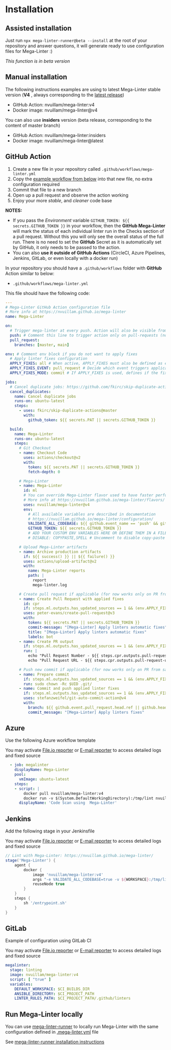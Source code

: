 <!-- markdownlint-disable MD013 -->
<!-- Generated by .automation/build.py, please do not update manually -->
<!-- installation-section-start -->

# Installation

## Assisted installation

Just run `npx mega-linter-runner@beta --install` at the root of your repository and answer questions, it will generate ready to use configuration files for Mega-Linter :)

_This function is in beta version_

## Manual installation

The following instructions examples are using to latest Mega-Linter stable version (**V4** , always corresponding to the [latest release](https://github.com/nvuillam/mega-linter/releases))

- GitHub Action: nvuillam/mega-linter:v4
- Docker image: nvuillam/mega-linter@v4

You can also use **insiders** version (beta release, corresponding to the content of master branch)

- GitHub Action: nvuillam/mega-linter:insiders
- Docker image: nvuillam/mega-linter@latest

## GitHub Action

1. Create a new file in your repository called `.github/workflows/mega-linter.yml`
2. Copy the [example workflow from below](https://raw.githubusercontent.com/nvuillam/mega-linter/master/TEMPLATES/mega-linter.yml) into that new file, no extra configuration required
3. Commit that file to a new branch
4. Open up a pull request and observe the action working
5. Enjoy your more _stable_, and _cleaner_ code base

**NOTES:**

- If you pass the _Environment_ variable `GITHUB_TOKEN: ${{ secrets.GITHUB_TOKEN }}` in your workflow, then the **GitHub Mega-Linter** will mark the status of each individual linter run in the Checks section of a pull request. Without this you will only see the overall status of the full run. There is no need to set the **GitHub** Secret as it is automatically set by GitHub, it only needs to be passed to the action.
- You can also **use it outside of GitHub Actions** (CircleCI, Azure Pipelines, Jenkins, GitLab, or even locally with a docker run)

In your repository you should have a `.github/workflows` folder with **GitHub** Action similar to below:

- `.github/workflows/mega-linter.yml`

This file should have the following code:

```yml
---
# Mega-Linter GitHub Action configuration file
# More info at https://nvuillam.github.io/mega-linter
name: Mega-Linter

on:
  # Trigger mega-linter at every push. Action will also be visible from Pull Requests to master
  push: # Comment this line to trigger action only on pull-requests (not recommended if you don't pay for GH Actions)
  pull_request:
    branches: [master, main]

env: # Comment env block if you do not want to apply fixes
  # Apply linter fixes configuration
  APPLY_FIXES: all # When active, APPLY_FIXES must also be defined as environment variable (in github/workflows/mega-linter.yml or other CI tool)
  APPLY_FIXES_EVENT: pull_request # Decide which event triggers application of fixes in a commit or a PR (pull_request, push, all)
  APPLY_FIXES_MODE: commit # If APPLY_FIXES is used, defines if the fixes are directly committed (commit) or posted in a PR (pull_request)

jobs:
  # Cancel duplicate jobs: https://github.com/fkirc/skip-duplicate-actions#option-3-cancellation-only
  cancel_duplicates:
    name: Cancel duplicate jobs
    runs-on: ubuntu-latest
    steps:
      - uses: fkirc/skip-duplicate-actions@master
        with:
          github_token: ${{ secrets.PAT || secrets.GITHUB_TOKEN }}

  build:
    name: Mega-Linter
    runs-on: ubuntu-latest
    steps:
      # Git Checkout
      - name: Checkout Code
        uses: actions/checkout@v2
        with:
          token: ${{ secrets.PAT || secrets.GITHUB_TOKEN }}
          fetch-depth: 0

      # Mega-Linter
      - name: Mega-Linter
        id: ml
        # You can override Mega-Linter flavor used to have faster performances
        # More info at https://nvuillam.github.io/mega-linter/flavors/
        uses: nvuillam/mega-linter@v4
        env:
          # All available variables are described in documentation
          # https://nvuillam.github.io/mega-linter/configuration/
          VALIDATE_ALL_CODEBASE: ${{ github.event_name == 'push' && github.ref == 'refs/heads/master' }} # Validates all source when push on master, else just the git diff with master. Override with true if you always want to lint all sources
          GITHUB_TOKEN: ${{ secrets.GITHUB_TOKEN }}
          # ADD YOUR CUSTOM ENV VARIABLES HERE OR DEFINE THEM IN A FILE .mega-linter.yml AT THE ROOT OF YOUR REPOSITORY
          # DISABLE: COPYPASTE,SPELL # Uncomment to disable copy-paste and spell checks

      # Upload Mega-Linter artifacts
      - name: Archive production artifacts
        if: ${{ success() }} || ${{ failure() }}
        uses: actions/upload-artifact@v2
        with:
          name: Mega-Linter reports
          path: |
            report
            mega-linter.log

      # Create pull request if applicable (for now works only on PR from same repository, not from forks)
      - name: Create Pull Request with applied fixes
        id: cpr
        if: steps.ml.outputs.has_updated_sources == 1 && (env.APPLY_FIXES_EVENT == 'all' || env.APPLY_FIXES_EVENT == github.event_name) && env.APPLY_FIXES_MODE == 'pull_request' && github.event.pull_request.head.repo.full_name == github.repository
        uses: peter-evans/create-pull-request@v3
        with:
          token: ${{ secrets.PAT || secrets.GITHUB_TOKEN }}
          commit-message: "[Mega-Linter] Apply linters automatic fixes"
          title: "[Mega-Linter] Apply linters automatic fixes"
          labels: bot
      - name: Create PR output
        if: steps.ml.outputs.has_updated_sources == 1 && (env.APPLY_FIXES_EVENT == 'all' || env.APPLY_FIXES_EVENT == github.event_name) && env.APPLY_FIXES_MODE == 'pull_request' && github.event.pull_request.head.repo.full_name == github.repository
        run: |
          echo "Pull Request Number - ${{ steps.cpr.outputs.pull-request-number }}"
          echo "Pull Request URL - ${{ steps.cpr.outputs.pull-request-url }}"

      # Push new commit if applicable (for now works only on PR from same repository, not from forks)
      - name: Prepare commit
        if: steps.ml.outputs.has_updated_sources == 1 && (env.APPLY_FIXES_EVENT == 'all' || env.APPLY_FIXES_EVENT == github.event_name) && env.APPLY_FIXES_MODE == 'commit' && github.ref != 'refs/heads/master' && github.event.pull_request.head.repo.full_name == github.repository
        run: sudo chown -Rc $UID .git/
      - name: Commit and push applied linter fixes
        if: steps.ml.outputs.has_updated_sources == 1 && (env.APPLY_FIXES_EVENT == 'all' || env.APPLY_FIXES_EVENT == github.event_name) && env.APPLY_FIXES_MODE == 'commit' && github.ref != 'refs/heads/master' && github.event.pull_request.head.repo.full_name == github.repository
        uses: stefanzweifel/git-auto-commit-action@v4
        with:
          branch: ${{ github.event.pull_request.head.ref || github.head_ref || github.ref }}
          commit_message: "[Mega-Linter] Apply linters fixes"
```

## Azure

Use the following Azure workflow template

You may activate [File.io reporter](https://nvuillam.github.io/mega-linter/reporters/FileIoReporter/) or [E-mail reporter](https://nvuillam.github.io/mega-linter/reporters/EmailReporter/) to access detailed logs and fixed source

```yaml
  - job: megalinter
    displayName: Mega-Linter
    pool:
      vmImage: ubuntu-latest
    steps:
    - script: |
        docker pull nvuillam/mega-linter:v4
        docker run -v $(System.DefaultWorkingDirectory):/tmp/lint nvuillam/mega-linter
      displayName: 'Code Scan using  Mega-Linter'
```

## Jenkins

Add the following stage in your Jenkinsfile

You may activate [File.io reporter](https://nvuillam.github.io/mega-linter/reporters/FileIoReporter/) or [E-mail reporter](https://nvuillam.github.io/mega-linter/reporters/EmailReporter/) to access detailed logs and fixed source

```groovy
// Lint with Mega-Linter: https://nvuillam.github.io/mega-linter/
stage('Mega-Linter') {
    agent {
        docker {
            image 'nvuillam/mega-linter:v4'
            args "-e VALIDATE_ALL_CODEBASE=true -v ${WORKSPACE}:/tmp/lint --entrypoint=''"
            reuseNode true
        }
    }
    steps {
        sh '/entrypoint.sh'
    }
}
```

## GitLab

Example of configuration using GitLab CI

You may activate [File.io reporter](https://nvuillam.github.io/mega-linter/reporters/FileIoReporter/) or [E-mail reporter](https://nvuillam.github.io/mega-linter/reporters/EmailReporter/) to access detailed logs and fixed source

```yaml
megalinter:
  stage: linting
  image: nvuillam/mega-linter:v4
  script: [ "true" ]
  variables:
    DEFAULT_WORKSPACE: $CI_BUILDS_DIR
    ANSIBLE_DIRECTORY: $CI_PROJECT_PATH
    LINTER_RULES_PATH: $CI_PROJECT_PATH/.github/linters
```

## Run Mega-Linter locally

You can use [mega-linter-runner](https://nvuillam.github.io/mega-linter/mega-linter-runner/) to locally run Mega-Linter with the same configuration defined in [.mega-linter.yml](configuration.md) file

See [mega-linter-runner installation instructions](https://nvuillam.github.io/mega-linter/mega-linter-runner/#installation)

<!-- installation-section-end -->
